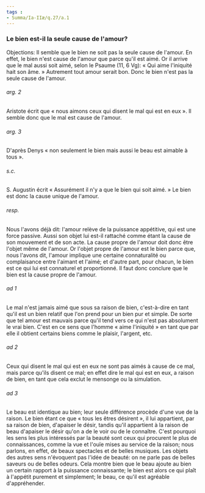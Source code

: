 ```yaml
---
tags : 
- Summa/Ia-IIæ/q.27/a.1
---
```


### Le bien est-il la seule cause de l'amour?

Objections: Il semble que le bien ne soit pas la seule cause de l'amour. En effet, le bien n'est cause de l'amour que parce qu'il est aimé. Or il arrive que le mal aussi soit aimé, selon le Psaume (11, 6 Vg): « Qui aime l'iniquité hait son âme. » Autrement tout amour serait bon. Donc le bien n'est pas la seule cause de l'amour. 

###### arg. 2
Aristote écrit que « nous aimons ceux qui disent le mal qui est en eux ». Il semble donc que le mal est cause de l'amour. 

###### arg. 3
D'après Denys « non seulement le bien mais aussi le beau est aimable à tous ». 

###### s.c.
S. Augustin écrit « Assurément il n'y a que le bien qui soit aimé. » Le bien est donc la cause unique de l'amour. 

###### resp.
Nous l'avons déjà dit: l'amour relève de la puissance appétitive, qui est une force passive. Aussi son objet lui est-il rattaché comme étant la cause de son mouvement et de son acte. La cause propre de l'amour doit donc être l'objet même de l'amour. Or l'objet propre de l'amour est le bien parce que, nous l'avons dit, l'amour implique une certaine connaturalité ou complaisance entre l'aimant et l'aimé; et d'autre part, pour chacun, le bien est ce qui lui est connaturel et proportionné. Il faut donc conclure que le bien est la cause propre de l'amour. 

###### ad 1
Le mal n'est jamais aimé que sous sa raison de bien, c'est-à-dire en tant qu'il est un bien relatif que l'on prend pour un bien pur et simple. De sorte que tel amour est mauvais parce qu'il tend vers ce qui n'est pas absolument le vrai bien. C'est en ce sens que l'homme « aime l'iniquité » en tant que par elle il obtient certains biens comme le plaisir, l'argent, etc. 

###### ad 2
Ceux qui disent le mal qui est en eux ne sont pas aimés à cause de ce mal, mais parce qu'ils disent ce mal; en effet dire le mal qui est en eux, a raison de bien, en tant que cela exclut le mensonge ou la simulation. 

###### ad 3
Le beau est identique au bien; leur seule différence procède d'une vue de la raison. Le bien étant ce que « tous les êtres désirent », il lui appartient, par sa raison de bien, d'apaiser le désir, tandis qu'il appartient à la raison de beau d'apaiser le désir qu'on a de le voir ou de le connaître. C'est pourquoi les sens les plus intéressés par la beauté sont ceux qui procurent le plus de connaissances, comme la vue et l'ouïe mises au service de la raison; nous parlons, en effet, de beaux spectacles et de belles musiques. Les objets des autres sens n'évoquent pas l'idée de beauté: on ne parle pas de belles saveurs ou de belles odeurs. Cela montre bien que le beau ajoute au bien un certain rapport à la puissance connaissante; le bien est alors ce qui plaît à l'appétit purement et simplement; le beau, ce qu'il est agréable d'appréhender. 

